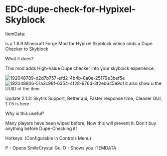 # EDC-dupe-check-for-Hypixel-Skyblock

ItemData:

is a 1.8.9 Minecraft Forge Mod for Hypixel Skyblock which adds a Dupe Checker to Skyblock

What it does?

This mod adds High-Value Dupe checker into your skyblock experience.

![192048789-d2d7b757-efd2-4b4b-8a0e-25179e3bef5e](https://user-images.githubusercontent.com/82175974/192103344-4cc9efe8-28e8-4e82-9cda-8664597a6a6a.png)
![192048806-51a3c98f-6354-4f28-976d-3f2eb645e9c1](https://user-images.githubusercontent.com/82175974/192103444-e14e0044-19ba-4f97-be7e-b2efbeadf3f1.png)
it also show u the UUID of the item

Update 2.1.3: Skytils Support, Better api, Faster response time, Cleaner GUI, 1.7.5 is here.

Why is this useful?

Many players have been wiped before, Now this will prevent it. Don't buy anything before Dupe-Checking it!

Hotkeys: (Configurable in Controls Menu)

P - Opens SmileCrystal Gui O - Shows you ITEMDATA
